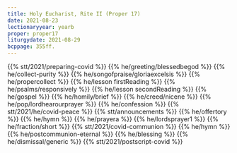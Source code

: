 ```yaml
---
title: Holy Eucharist, Rite II (Proper 17)
date: 2021-08-23
lectionaryyear: yearb
proper: proper17
liturgydate: 2021-08-29
bcppage: 355ff.
---
```

{{% stt/2021/preparing-covid %}}
{{% he/greeting/blessedbegod %}}
{{% he/collect-purity %}}
{{% he/songofpraise/gloriaexcelsis %}}
{{% he/propercollect %}}
{{% he/lesson firstReading %}}
{{% he/psalms/responsively %}}
{{% he/lesson secondReading %}}
{{% he/gospel %}}
{{% he/homily/brief %}}
{{% he/creed/nicene %}}
{{% he/pop/lordhearourprayer %}}
{{% he/confession %}}
{{% stt/2021/he/covid-peace %}}
{{% stt/announcements %}}
{{% he/offertory %}}
{{% he/hymn %}}
{{% he/prayera %}}
{{% he/lordsprayer1 %}}
{{% he/fraction/short %}}
{{% stt/2021/covid-communion %}}
{{% he/hymn %}}
{{% he/postcommunion-eternal %}}
{{% he/blessing %}}
{{% he/dismissal/generic %}}
{{% stt/2021/postscript-covid %}}
